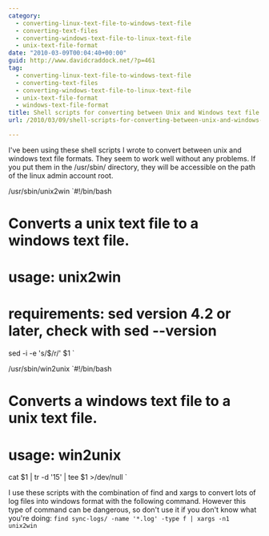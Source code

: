 ```yaml
---
category:
  - converting-linux-text-file-to-windows-text-file
  - converting-text-files
  - converting-windows-text-file-to-linux-text-file
  - unix-text-file-format
date: "2010-03-09T00:04:40+00:00"
guid: http://www.davidcraddock.net/?p=461
tag:
  - converting-linux-text-file-to-windows-text-file
  - converting-text-files
  - converting-windows-text-file-to-linux-text-file
  - unix-text-file-format
  - windows-text-file-format
title: Shell scripts for converting between Unix and Windows text file formats
url: /2010/03/09/shell-scripts-for-converting-between-unix-and-windows-text-file-formats/

---
```

I've been using these shell scripts I wrote to convert between unix and windows text file formats. They seem to work well without any problems. If you put them in the /usr/sbin/ directory, they will be accessible on the path of the linux admin account root.

/usr/sbin/unix2win
`#!/bin/bash
# Converts a unix text file to a windows text file.
# usage: unix2win <text file to convert>
# requirements: sed version 4.2 or later, check with sed --version
sed -i -e 's/$/r/' $1
`

/usr/sbin/win2unix
`#!/bin/bash
# Converts a windows text file to a unix text file.
# usage: win2unix <text file to convert>
cat $1 | tr -d '15' | tee $1 >/dev/null
`

I use these scripts with the combination of find and xargs to convert lots of log files into windows format with the following command. However this type of command can be dangerous, so don't use it if you don't know what you're doing:
`
find sync-logs/ -name '*.log' -type f | xargs -n1 unix2win
`
